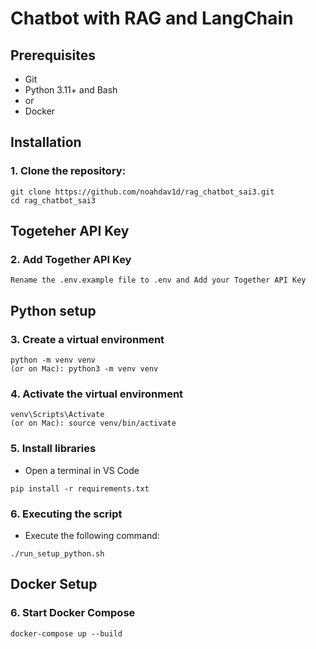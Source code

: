 <h1>Chatbot with RAG and LangChain</h1>

<h2>Prerequisites</h2>
<ul>
  <li>Git</li>
  <li>Python 3.11+ and Bash</li>
  <li> or </li>
  <li>Docker</li>
</ul>

<h2>Installation</h2>
<h3>1. Clone the repository:</h3>

```
git clone https://github.com/noahdav1d/rag_chatbot_sai3.git
cd rag_chatbot_sai3
```

<h2>Togeteher API Key</h2>
<h3>2. Add Together API Key</h3>

```
Rename the .env.example file to .env and Add your Together API Key
```

<h2>Python setup</h2>
<h3>3. Create a virtual environment</h3>

```
python -m venv venv
(or on Mac): python3 -m venv venv
```

<h3>4. Activate the virtual environment</h3>

```
venv\Scripts\Activate
(or on Mac): source venv/bin/activate
```

<h3>5. Install libraries</h3>

- Open a terminal in VS Code

```
pip install -r requirements.txt
```

<h3>6. Executing the script</h2>

- Execute the following command:

```
./run_setup_python.sh
```

<h2>Docker Setup</h2>
<h3>6. Start Docker Compose</h3>

```
docker-compose up --build
```